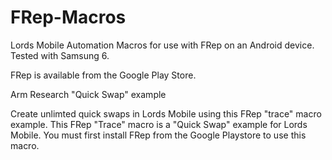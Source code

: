 # FRep-Macros
Lords Mobile Automation Macros for use with FRep on an Android device.
Tested with Samsung 6.

FRep is available from the Google Play Store.


Arm Research "Quick Swap" example

Create unlimted quick swaps in Lords Mobile using this FRep "trace" macro example. This FRep "Trace" macro is a "Quick Swap" example for Lords Mobile. You must first install FRep from the Google Playstore to use this macro.

